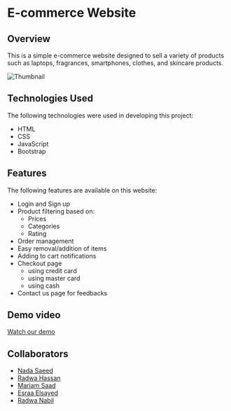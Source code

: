 # E-commerce Website

## Overview

This is a simple e-commerce website designed to sell a variety of products such as laptops, fragrances, smartphones, clothes, and skincare products.

![Thumbnail](https://user-images.githubusercontent.com/65567343/223128547-1a59b2c5-c8aa-4edf-9e12-6bb89e859fa4.png)

## Technologies Used

The following technologies were used in developing this project:

* HTML
* CSS
* JavaScript
* Bootstrap

## Features

The following features are available on this website:

* Login and Sign up
* Product filtering based on:
  * Prices
  * Categories
  * Rating
* Order management
* Easy removal/addition of items
* Adding to cart notifications
* Checkout page
  * using credit card
  * using master card
  * using cash
* Contact us page for feedbacks
## Demo video
[Watch our demo](https://youtu.be/iB9EDj1gmuk)
## Collaborators
* [Nada Saeed](https://github.com/Nada98Sakr)
* [Radwa Hassan](https://github.com/RadwaHassan99)
* [Mariam Saad](https://github.com/MariamSMoustafa)
* [Esraa Elsayed](https://github.com/Esraamohamed0)
* [Radwa Nabil](https://github.com/radwanabil)


